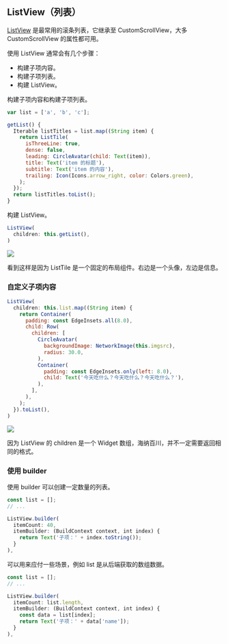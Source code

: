 
## ListView（列表）
[ListView](https://docs.flutter.io/flutter/widgets/ListView-class.html) 是最常用的滚条列表，它继承至 CustomScrollView，大多 CustomScrollView 的属性都可用。

使用 ListView 通常会有几个步骤：
- 构建子项内容。
- 构建子项列表。
- 构建 ListView。

构建子项内容和构建子项列表。

```js
var list = ['a', 'b', 'c'];

getList() {
  Iterable listTitles = list.map((String item) {
    return ListTile(
      isThreeLine: true,
      dense: false,
      leading: CircleAvatar(child: Text(item)),
      title: Text('item 的标题'),
      subtitle: Text('item 的内容'),
      trailing: Icon(Icons.arrow_right, color: Colors.green),
    );
  });
  return listTitles.toList();
}

```

构建 ListView。

```js
ListView(
  children: this.getList(),
)
```

![](/../../image/20180701092008.png)


看到这样是因为 ListTile 是一个固定的布局组件。右边是一个头像，左边是信息。

### 自定义子项内容

```js
ListView(
  children: this.list.map((String item) {
    return Container(
      padding: const EdgeInsets.all(8.0),
      child: Row(
        children: [
          CircleAvatar(
            backgroundImage: NetworkImage(this.imgsrc),
            radius: 30.0,
          ),
          Container(
            padding: const EdgeInsets.only(left: 8.0),
            child: Text('今天吃什么？今天吃什么？今天吃什么？'),
          ),
        ],
      ),
    );
  }).toList(),
)
```

![](/../../image/20180701093000.png)

因为 ListView 的 children 是一个 Widget 数组，海纳百川，并不一定需要返回相同的格式。


### 使用 builder
使用 builder 可以创建一定数量的列表。

```js
const list = [];
// ...

ListView.builder(
  itemCount: 40,
  itemBuilder: (BuildContext context, int index) {
    return Text('子项：' + index.toString());
  }
),
```

可以用来应付一些场景，例如 list 是从后端获取的数组数据。

```js
const list = [];
// ...

ListView.builder(
  itemCount: list.length,
  itemBuilder: (BuildContext context, int index) {
    const data = list[index];
    return Text('子项：' + data['name']);
  }
),
```